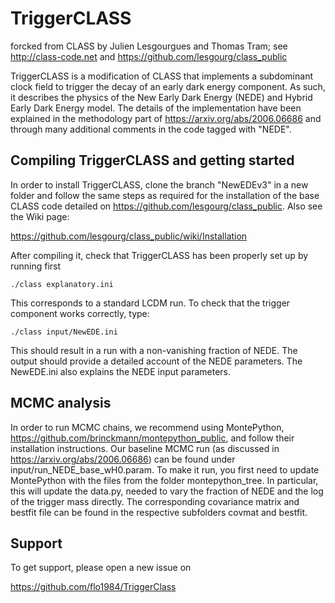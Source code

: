 TriggerCLASS
==============================================
forcked from CLASS by Julien Lesgourgues and Thomas Tram; see http://class-code.net and https://github.com/lesgourg/class_public

TriggerCLASS is a modification of CLASS that implements a subdominant clock field to trigger the decay of an early dark energy component. As such, it describes the physics of the New Early Dark Energy (NEDE) and Hybrid Early Dark Energy model. The details of the implementation have been explained in the methodology part of https://arxiv.org/abs/2006.06686 and through many additional comments in the code tagged with "NEDE".



Compiling TriggerCLASS and getting started
-----------------------------------

In order to install TriggerCLASS, clone the branch "NewEDEv3" in a new folder and follow the same steps as required for the installation of the base CLASS code detailed on https://github.com/lesgourg/class_public. Also see the Wiki page:

https://github.com/lesgourg/class_public/wiki/Installation

After compiling it, check that TriggerCLASS has been properly set up by running first
    
    ./class explanatory.ini

This corresponds to a standard LCDM run. To check that the trigger component works correctly, type:

    ./class input/NewEDE.ini

This should result in a run with a non-vanishing fraction of NEDE. The output should provide a detailed account of the NEDE parameters.
The NewEDE.ini also explains the NEDE input parameters.

MCMC analysis
------

In order to run MCMC chains, we recommend using MontePython, https://github.com/brinckmann/montepython_public, and follow their installation instructions. Our baseline MCMC run (as discussed in https://arxiv.org/abs/2006.06686) can be found under input/run_NEDE_base_wH0.param. To make it run, you first need to update MontePython with the files from the folder montepython_tree. In particular, this will update the data.py, needed to vary the fraction of NEDE and the log of the trigger mass directly. The corresponding covariance matrix and bestfit file can be found in the respective subfolders covmat and bestfit.

Support
-------

To get support, please open a new issue on

https://github.com/flo1984/TriggerClass

